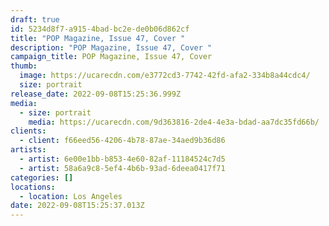 ```yaml
---
draft: true
id: 5234d8f7-a915-4bad-bc2e-de0b06d862cf
title: "POP Magazine, Issue 47, Cover "
description: "POP Magazine, Issue 47, Cover "
campaign_title: POP Magazine, Issue 47, Cover
thumb:
  image: https://ucarecdn.com/e3772cd3-7742-42fd-afa2-334b8a44cdc4/
  size: portrait
release_date: 2022-09-08T15:25:36.999Z
media:
  - size: portrait
    media: https://ucarecdn.com/9d363816-2de4-4e3a-bdad-aa7dc35fd66b/
clients:
  - client: f66eed56-4206-4b78-87ae-34aed9b36d86
artists:
  - artist: 6e00e1bb-b853-4e60-82af-11184524c7d5
  - artist: 58a6a9c8-5ef4-4b6b-93ad-6deea0417f71
categories: []
locations:
  - location: Los Angeles
date: 2022-09-08T15:25:37.013Z
---
```

